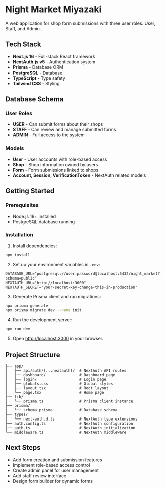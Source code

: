 # Night Market Miyazaki

A web application for shop form submissions with three user roles: User, Staff, and Admin.

## Tech Stack

- **Next.js 16** - Full-stack React framework
- **NextAuth.js v5** - Authentication system
- **Prisma** - Database ORM
- **PostgreSQL** - Database
- **TypeScript** - Type safety
- **Tailwind CSS** - Styling

## Database Schema

### User Roles
- **USER** - Can submit forms about their shops
- **STAFF** - Can review and manage submitted forms
- **ADMIN** - Full access to the system

### Models
- **User** - User accounts with role-based access
- **Shop** - Shop information owned by users
- **Form** - Form submissions linked to shops
- **Account, Session, VerificationToken** - NextAuth related models

## Getting Started

### Prerequisites
- Node.js 18+ installed
- PostgreSQL database running

### Installation

1. Install dependencies:
```bash
npm install
```

2. Set up your environment variables in `.env`:
```env
DATABASE_URL="postgresql://user:password@localhost:5432/night_market?schema=public"
NEXTAUTH_URL="http://localhost:3000"
NEXTAUTH_SECRET="your-secret-key-change-this-in-production"
```

3. Generate Prisma client and run migrations:
```bash
npx prisma generate
npx prisma migrate dev --name init
```

4. Run the development server:
```bash
npm run dev
```

5. Open [http://localhost:3000](http://localhost:3000) in your browser.

## Project Structure

```
├── app/
│   ├── api/auth/[...nextauth]/  # NextAuth API routes
│   ├── dashboard/               # Dashboard page
│   ├── login/                   # Login page
│   ├── globals.css              # Global styles
│   ├── layout.tsx               # Root layout
│   └── page.tsx                 # Home page
├── lib/
│   └── prisma.ts                # Prisma client instance
├── prisma/
│   └── schema.prisma            # Database schema
├── types/
│   └── next-auth.d.ts           # NextAuth type extensions
├── auth.config.ts               # NextAuth configuration
├── auth.ts                      # NextAuth initialization
└── middleware.ts                # NextAuth middleware
```

## Next Steps

- Add form creation and submission features
- Implement role-based access control
- Create admin panel for user management
- Add staff review interface
- Design form builder for dynamic forms
